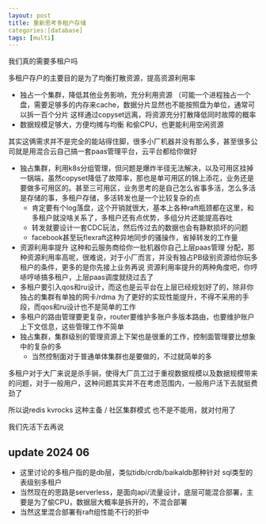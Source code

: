 ```yaml
---
layout: post
title: 重新思考多租户存储
categories:[database]
tags: [multi]
---
```

我们真的需要多租户吗

<!-- more -->

多租户存户的主要目的是为了均衡打散资源，提高资源利用率

- 独占一个集群，降低其他业务影响，充分利用资源 （可能一个进程独占一个盘，需要足够多的内存来cache，数据分片显然也不能按照盘为单位，通常可以拆一百个分片 这样通过copyset远离，将资源充分打散降低同时故障的概率
- 数据规模足够大，方便均摊与均衡  和偷CPU，也更能利用空闲资源

其实这俩需求并不是完全的能站得住脚，很多小厂机器并没有那么多，甚至很多公司就是用混合云自己搞一套paas管理平台，云平台都给你做好

- 独占集群，利用k8s分组管理，但问题是爆炸半径无法解决，以及可用区挂掉一锅端，虽然copyset降低了故障率，那也是单可用区的锦上添花，业务还是要做多可用区的。甚至三可用区，业务思考的是自己怎么省事多活，怎么多活是存储的事，多租户存储，多活转发也是一个比较复杂的点
  - 肯定要有个log落盘，这个开销就很大，基本上各种raft瓶颈都在这里，和多租户就没啥关系了，多租户还有点优势，多组分片还能提高吞吐
  - 转发就要设计一套CDC玩法，然后传过去的数据也会有静默损坏的问题
  - facebook甚至玩flexraft这种异地同步的骚操作，省掉转发的工作量
- 资源利用率提升 这种和云服务商给你一批机器你自己上层paas管理 分配，那种资源利用率高呢，很难说，对于小厂而言，并没有独占PB级别资源给你玩多租户的条件，更多的是你先接上业务再说 资源利用率提升的两种角度吧，你哼哧哼哧搞多租户，上层paas调度就绕过去了
- 多租户要引入qos和ru设计，而这也是云平台在上层已经规划好了的，除非你独占的集群有单独的网卡/rdma 为了更好的实现性能提升，不得不采用的手段，而qos和ru设计也不是简单的工作
- 多租户的路由管理要更复杂，router要维护多账户多版本路由，也要维护账户上下文信息，这些管理工作不简单
- 独占集群，集群级别的管理资源上下架也是很重的工作，控制面管理要比想象中的复杂的多
  - 当然控制面对于普通单体集群也是要做的，不过就简单的多

多租户对于大厂来说是杀手锏，使得大厂员工过于重视数据规模以及数据规模带来的问题，对于一般用户，这种问题其实并不在考虑范围内，一般用户活下去就挺费劲了

所以说redis kvrocks 这种主备 / 社区集群模式 也不是不能用，就对付用了

我们先活下去再说

## update 2024 06

- 这里讨论的多租户指的是db层，类似tidb/crdb/baikaldb那种针对 sql类型的表级别多租户
- 当然现在的思路是serverless，是面向api/流量设计，底层可能混合部署，主要是为了偷CPU，数据层大概率是拆开的，不混合部署
- 当然这里混合部署有raft组性能不行的折中
